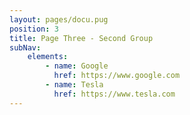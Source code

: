 ```yaml
---
layout: pages/docu.pug
position: 3
title: Page Three - Second Group
subNav:
    elements:
        - name: Google
          href: https://www.google.com
        - name: Tesla
          href: https://www.tesla.com
---
```

